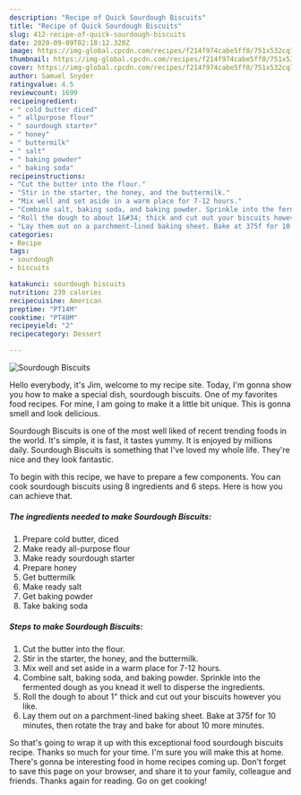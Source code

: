 ```yaml
---
description: "Recipe of Quick Sourdough Biscuits"
title: "Recipe of Quick Sourdough Biscuits"
slug: 412-recipe-of-quick-sourdough-biscuits
date: 2020-09-09T02:18:12.320Z
image: https://img-global.cpcdn.com/recipes/f214f974cabe5ff0/751x532cq70/sourdough-biscuits-recipe-main-photo.jpg
thumbnail: https://img-global.cpcdn.com/recipes/f214f974cabe5ff0/751x532cq70/sourdough-biscuits-recipe-main-photo.jpg
cover: https://img-global.cpcdn.com/recipes/f214f974cabe5ff0/751x532cq70/sourdough-biscuits-recipe-main-photo.jpg
author: Samuel Snyder
ratingvalue: 4.5
reviewcount: 1699
recipeingredient:
- " cold butter diced"
- " allpurpose flour"
- " sourdough starter"
- " honey"
- " buttermilk"
- " salt"
- " baking powder"
- " baking soda"
recipeinstructions:
- "Cut the butter into the flour."
- "Stir in the starter, the honey, and the buttermilk."
- "Mix well and set aside in a warm place for 7-12 hours."
- "Combine salt, baking soda, and baking powder. Sprinkle into the fermented dough as you knead it well to disperse the ingredients."
- "Roll the dough to about 1&#34; thick and cut out your biscuits however you like."
- "Lay them out on a parchment-lined baking sheet. Bake at 375f for 10 minutes, then rotate the tray and bake for about 10 more minutes."
categories:
- Recipe
tags:
- sourdough
- biscuits

katakunci: sourdough biscuits 
nutrition: 239 calories
recipecuisine: American
preptime: "PT14M"
cooktime: "PT40M"
recipeyield: "2"
recipecategory: Dessert

---
```



![Sourdough Biscuits](https://img-global.cpcdn.com/recipes/f214f974cabe5ff0/751x532cq70/sourdough-biscuits-recipe-main-photo.jpg)

Hello everybody, it's Jim, welcome to my recipe site. Today, I'm gonna show you how to make a special dish, sourdough biscuits. One of my favorites food recipes. For mine, I am going to make it a little bit unique. This is gonna smell and look delicious.

Sourdough Biscuits is one of the most well liked of recent trending foods in the world. It's simple, it is fast, it tastes yummy. It is enjoyed by millions daily. Sourdough Biscuits is something that I've loved my whole life. They're nice and they look fantastic.




To begin with this recipe, we have to prepare a few components. You can cook sourdough biscuits using 8 ingredients and 6 steps. Here is how you can achieve that.

<!--inarticleads1-->

##### The ingredients needed to make Sourdough Biscuits:

1. Prepare  cold butter, diced
1. Make ready  all-purpose flour
1. Make ready  sourdough starter
1. Prepare  honey
1. Get  buttermilk
1. Make ready  salt
1. Get  baking powder
1. Take  baking soda




<!--inarticleads2-->

##### Steps to make Sourdough Biscuits:

1. Cut the butter into the flour.
1. Stir in the starter, the honey, and the buttermilk.
1. Mix well and set aside in a warm place for 7-12 hours.
1. Combine salt, baking soda, and baking powder. Sprinkle into the fermented dough as you knead it well to disperse the ingredients.
1. Roll the dough to about 1&#34; thick and cut out your biscuits however you like.
1. Lay them out on a parchment-lined baking sheet. Bake at 375f for 10 minutes, then rotate the tray and bake for about 10 more minutes.




So that's going to wrap it up with this exceptional food sourdough biscuits recipe. Thanks so much for your time. I'm sure you will make this at home. There's gonna be interesting food in home recipes coming up. Don't forget to save this page on your browser, and share it to your family, colleague and friends. Thanks again for reading. Go on get cooking!
